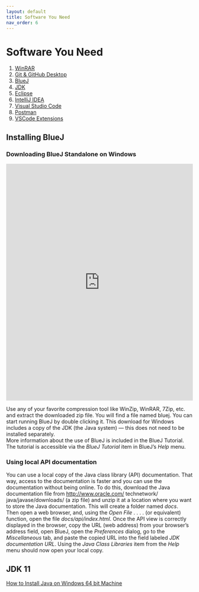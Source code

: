 ```yaml
---
layout: default
title: Software You Need
nav_order: 6
---
```


# Software You Need

1. [WinRAR](#installing-winrar)
2. [Git & GitHub Desktop](#installing-git)
3. [BlueJ](#installing-bluej)
4. [JDK](#installing-jdk)
5. [Eclipse](#installing-eclipse-ide-for-enterprise-java-and-web-developers)
5. [IntelliJ IDEA](#installing-intellij-idea)
6. [Visual Studio Code](#installing-visual-studio-code)
7. [Postman](#installing-postman)
8. [VSCode Extensions](#installing-vs-code-extensions)

<!-- ## Installing WinRAR

## Installing Git

## Installing GitHub Desktop -->

## Installing BlueJ

### Downloading BlueJ Standalone on Windows

<iframe src="https://scribehow.com/embed/BlueJ_Download_Workflow__sHDsBEDlRXSfUW80Yui3rA?as=scrollable" width="100%" height="640" allowfullscreen frameborder="0"></iframe>

Use any of your favorite compression tool like WinZip, WinRAR, 7Zip, etc. and extract the downloaded zip file. You will find a file named bluej. You can start running BlueJ by double clicking it. This download for Windows includes a copy of the JDK (the Java system) — this does not need to be installed separately.  
More information about the use of BlueJ is included in the BlueJ Tutorial. The tutorial is accessible via the _BlueJ Tutorial_ item in BlueJ’s _Help_ menu.

### Using local API documentation

You can use a local copy of the Java class library (API) documentation. That way, access to the documentation is faster and you can use the documentation without being online. To do this, download the Java documentation file from http://www.oracle.com/ technetwork/ java/javase/downloads/ (a zip file) and unzip it at a location where you want to store the Java documentation. This will create a folder named _docs_.  
Then open a web browser, and, using the _Open File_ . . . . (or equivalent) function, open the file _docs/api/index.html_. Once the API view is correctly displayed in the browser, copy the URL (web address) from your browser’s address field, open BlueJ, open the _Preferences_ dialog, go to the _Miscellaneous_ tab, and paste the copied URL into the field labeled _JDK documentation URL_. Using the _Java Class Libraries_ item from the *Help* menu should now open your local copy.

## JDK 11

[How to Install Java on Windows 64 bit Machine](https://howtodoinjava.com/java/basics/install-java-on-64-bit-windows/)

<!-- ## Installing Eclipse IDE for Enterprise Java and Web Developers

## Git & GitHub Desktop -->

